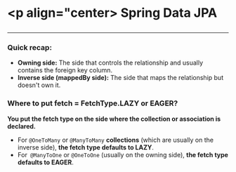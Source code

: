 # <p align="center> Spring Data JPA </p>
---

### Quick recap:
* **Owning side:** The side that controls the relationship and usually contains the foreign key column.
* **Inverse side (mappedBy side):** The side that maps the relationship but doesn't own it.

### Where to put fetch = FetchType.LAZY or EAGER?
**You put the fetch type on the side where the collection or association is declared.**
* For `@OneToMany` or `@ManyToMany` **collections** (which are usually on the inverse side), **the fetch type defaults to LAZY**.
* For` @ManyToOne` or `@OneToOne` (usually on the owning side), **the fetch type defaults to EAGER**.
